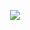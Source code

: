 <p align="center">
  <a href="https://gist.github.com/StewartLynch/ac262c50ec43d66382a83fd9205ed106">
   <img src="https://gist.github.com/StewartLynch/ac262c50ec43d66382a83fd9205ed106/raw/9831428d72785d5b7976048c83cb2105c83392e3/GitHubHome.gif alt="Click here to sign my guestbook!">
  </a>
</p>